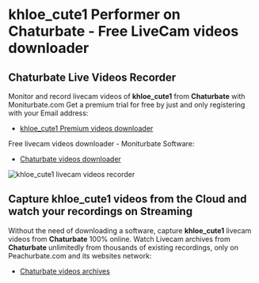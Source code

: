 # khloe_cute1 Performer on Chaturbate - Free LiveCam videos downloader

## Chaturbate Live Videos Recorder

Monitor and record livecam videos of **khloe_cute1** from **Chaturbate** with Moniturbate.com
Get a premium trial for free by just and only registering with your Email address:
* [khloe_cute1 Premium videos downloader](https://moniturbate.com/request-demo-licence-key.html)

Free livecam videos downloader - Moniturbate Software:
* [Chaturbate videos downloader](https://moniturbate.com/moniturbate-download-software.html)

![khloe_cute1 livecam videos recorder](https://peachurnet.com/templates/moniturbate-software.png)


## Capture khloe_cute1 videos from the Cloud and watch your recordings on Streaming

Without the need of downloading a software, capture **khloe_cute1** livecam videos from **Chaturbate** 100% online.
Watch Livecam archives from **Chaturbate** unlimitedly from thousands of existing recordings, only on Peachurbate.com and its websites network:
* [Chaturbate videos archives](https://peachurnet.com/)
